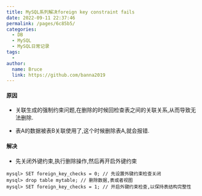```yaml
---
title: MySQL系列解决foreign key constraint fails
date: 2022-09-11 22:37:46
permalink: /pages/6c85b5/
categories:
  - DB
  - MySQL
  - MySQL日常记录
tags:
  - 
author: 
  name: Bruce
  link: https://github.com/banna2019
---
```

#### 原因

- 关联生成的强制约束问题,在删除的时候回检查表之间的关联关系,从而导致无法删除.

- 表A的数据被表B关联使用了,这个时候删除表A,就会报错.

 

#### 解决

- 先关闭外键约束,执行删除操作,然后再开启外键约束

```shell
mysql> SET foreign_key_checks = 0; // 先设置外键约束检查关闭
mysql> drop table mytable; // 删除数据,表或者视图
mysql> SET foreign_key_checks = 1; // 开启外键约束检查,以保持表结构完整性
```

